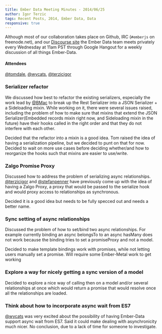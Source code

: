 ```yaml
---
title: Ember Data Meeting Minutes - 2014/06/25
author: Igor Terzic
tags: Recent Posts, 2014, Ember Data, Data
responsive: true
---
```


Although most of our collaboration takes place on Github, IRC
(`#emberjs` on freenode.net), and our [Discourse site](http://discuss.emberjs.com/)
the Ember Data team meets privately every
Wednesday at 11am PST through Google Hangout for a weekly
discussion of all things Ember-Data.

#### Attendees

<!--   [@ebryn](https://twitter.com/ebryn),
  [@krisselden](https://twitter.com/krisselden),
  [@machty](https://twitter.com/machty),
  [@rwjblue](https://twitter.com/rwjblue),
  [@trek](https://twitter.com/trek),
  [@stefanpenner](https://twitter.com/stefanpenner),
  [@wagenet](https://twitter.com/wagenet),
  [@tomdale](https://twitter.com/tomdale),
  [@wifelette](https://twitter.com/wifelette),
  [@wycats](https://twitter.com/wycats)
  [@terzicigor](https://twitter.com/terzicigor) -->

[@tomdale](https://twitter.com/tomdale),
[@wycats](https://twitter.com/wycats),
[@terzicigor](https://twitter.com/terzicigor)

### Serializer refactor
We discussed how best to refactor the existing serializers, especially the work lead by [@BMac](https://twitter.com/BezoMaxo) to break up the
Rest Serializer into a JSON Serializer + a Sideloading mixin. While working on it, there were several issues raised, including the problem of
how to make sure that mixins that extend the JSON Serializer(Embedded records mixin right now, and Sideloading mixin in the future) have their
hooks called in the right order and that they do not interfere with each other.

Decided that the refactor into a mixin is a good idea.
Tom raised the idea of having a serialization pipeline, but we decided to punt on that for now.
Decided to wait on more use cases before deciding whether/and how to reorganize the hooks such that mixins are easier to use/write.

### Zalgo Promise Proxy
Discussed how to address the problem of serializing async relationships.
[@terzicigor](https://twitter.com/terzicigor) and [@stefanpenner](https://twitter.com/stefanpenner) have previously come up with the idea of having
a Zalgo Proxy, a proxy that would be passed to the serialize hook and would proxy access to relationships as synchronous.

Decided it is a good idea but needs to be fully specced out and needs a better name.

### Sync setting of async relationships

Discussed the problem of how to set/bind two async relationships. For example currently binding an async belongsTo
to an async hasMany does not work because the binding tries to set a promiseProxy and not a model.

Decided to make template bindings work with promises, while not letting users manually set a promise.
Will require some Ember-Metal work to get working

### Explore a way for nicely getting a sync version of a model
Decided to explore a nice way of calling then on a model and/or several relationships at once which would return a promise
that would resolve once all the relationships are loaded.

### Think about how to incorporate async wait from ES7
[@wycats](https://twitter.com/wycats) was very excited about the possibility of having Ember-Data support async wait from ES7.
Said it could make dealing with asynchronicity much nicer. No conclusion, due to a lack of time for someone to investigate.


